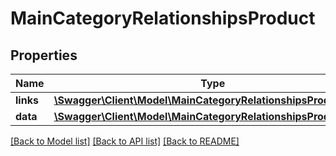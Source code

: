 # MainCategoryRelationshipsProduct

## Properties
Name | Type | Description | Notes
------------ | ------------- | ------------- | -------------
**links** | [**\Swagger\Client\Model\MainCategoryRelationshipsProductLinks**](MainCategoryRelationshipsProductLinks.md) |  | [optional] 
**data** | [**\Swagger\Client\Model\MainCategoryRelationshipsProductData**](MainCategoryRelationshipsProductData.md) |  | [optional] 

[[Back to Model list]](../../README.md#documentation-for-models) [[Back to API list]](../../README.md#documentation-for-api-endpoints) [[Back to README]](../../README.md)

